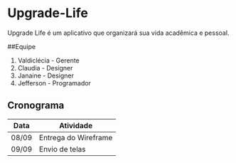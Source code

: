 # Upgrade-Life
Upgrade Life é um aplicativo que organizará sua vida acadêmica e pessoal.

##Equipe
1. Valdiclécia - Gerente
2. Claudia - Designer
3. Janaine - Designer
4. Jefferson - Programador

## Cronograma
Data | Atividade
------------ | -------------
08/09 | Entrega do Wireframe
09/09 | Envio de telas
